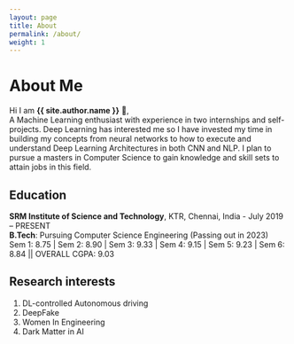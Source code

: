```yaml
---
layout: page
title: About
permalink: /about/
weight: 1
---
```


# **About Me**

Hi I am **{{ site.author.name }}** :wave:,<br>
A Machine Learning enthusiast with experience in two internships and self-projects. Deep Learning
has interested me so I have invested my time in building my concepts from neural networks to how
to execute and understand Deep Learning Architectures in both CNN and NLP. I plan to pursue a
masters in Computer Science to gain knowledge and skill sets to attain jobs in this field.

## Education

**SRM Institute of Science and Technology**, KTR, Chennai, India - July 2019 – PRESENT  
**B.Tech**: Pursuing Computer Science Engineering (Passing out in 2023)  
Sem 1: 8.75 | Sem 2: 8.90 | Sem 3: 9.33 | Sem 4: 9.15 | Sem 5: 9.23 | Sem 6: 8.84 || OVERALL CGPA: 9.03

## Research interests

1. DL-controlled Autonomous driving
1. DeepFake
1. Women In Engineering
1. Dark Matter in AI
